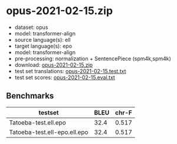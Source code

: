 # opus-2021-02-15.zip

* dataset: opus
* model: transformer-align
* source language(s): ell
* target language(s): epo
* model: transformer-align
* pre-processing: normalization + SentencePiece (spm4k,spm4k)
* download: [opus-2021-02-15.zip](https://object.pouta.csc.fi/Tatoeba-MT-models/ell-epo/opus-2021-02-15.zip)
* test set translations: [opus-2021-02-15.test.txt](https://object.pouta.csc.fi/Tatoeba-MT-models/ell-epo/opus-2021-02-15.test.txt)
* test set scores: [opus-2021-02-15.eval.txt](https://object.pouta.csc.fi/Tatoeba-MT-models/ell-epo/opus-2021-02-15.eval.txt)

## Benchmarks

| testset               | BLEU  | chr-F |
|-----------------------|-------|-------|
| Tatoeba-test.ell.epo 	| 32.4 	| 0.517 |
| Tatoeba-test.ell-epo.ell.epo 	| 32.4 	| 0.517 |


